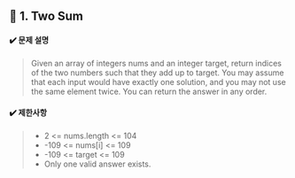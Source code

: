 ## :blue_book: 1. Two Sum

#### :heavy_check_mark: 문제 설명 
> Given an array of integers nums and an integer target, return indices of the two numbers such that they add up to target.
You may assume that each input would have exactly one solution, and you may not use the same element twice.
You can return the answer in any order.

#### :heavy_check_mark: 제한사항
> * 2 <= nums.length <= 104
> * -109 <= nums[i] <= 109
> * -109 <= target <= 109
> * Only one valid answer exists.
